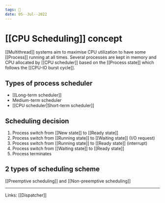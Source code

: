 ```yaml
---
tags: 🌱
date: 05--Jul--2022
---
```


# [[CPU Scheduling]] concept

[[Multithread]] systems aim to maximise CPU utilization to have some [[Process]] running at all times. Several processes are kept in memory and CPU allocated by [[CPU scheduler]] based on the [[Process state]] which follows the [[CPU-IO burst cycle]]. 

## Types of process scheduler
 - [[Long-term scheduler]]
 - Medium-term scheduler
 - [[CPU scheduler|Short-term scheduler]]

## Scheduling decision

1. Process switch from [[New state]] to [[Ready state]]
2. Process switch from [[Running state]] to [[Waiting state]] (I/O request)
3. Process switch from [[Running state]] to [[Ready state]] (interrupt)
4. Process switch from [[Waiting state]] to [[Ready state]]
5. Process terminates

## 2 types of scheduling scheme

[[Preemptive scheduling]] and [[Non-preemptive scheduling]]

---
Links: [[Dispatcher]]